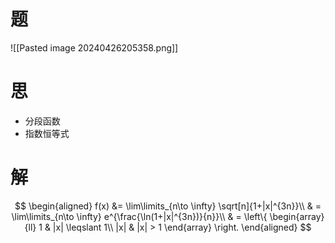 # 题

![[Pasted image 20240426205358.png]]

# 思

- 分段函数
- 指数恒等式

# 解

$$
\begin{aligned}
	f(x) &= \lim\limits_{n\to \infty} \sqrt[n]{1+|x|^{3n}}\\
	& = \lim\limits_{n\to \infty} e^{\frac{\ln(1+|x|^{3n})}{n}}\\
	& = \left\{
	\begin{array}{ll}
	1 & |x| \leqslant 1\\
	|x| & |x| > 1
	\end{array}
	\right.
\end{aligned}
$$
